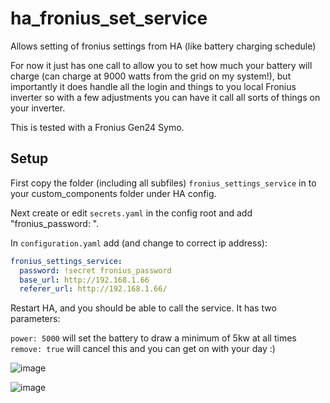 # ha_fronius_set_service
Allows setting of fronius settings from HA (like battery charging schedule)

For now it just has one call to allow you to set how much your battery will charge (can charge at 9000 watts from the grid on my system!), but importantly it does handle all the login and things to you local Fronius inverter so with a few adjustments you can have it call all sorts of things on your inverter.  

This is tested with a Fronius Gen24 Symo. 




## Setup

First copy the folder (including all subfiles) ```fronius_settings_service``` in to your custom_components folder under HA config.

Next create or edit ```secrets.yaml``` in the config root and add "fronius_password: <your password>".

In ```configuration.yaml``` add (and change to correct ip address):

```yaml
fronius_settings_service:
  password: !secret fronius_password
  base_url: http://192.168.1.66
  referer_url: http://192.168.1.66/
```


Restart HA, and you should be able to call the service. It has two parameters:

```power: 5000``` will set the battery to draw a minimum of 5kw at all times
```remove: true``` will cancel this and you can get on with your day :)

![image](https://github.com/user-attachments/assets/57d29b6c-18c3-4099-a5fd-6d052f548976)


![image](https://github.com/user-attachments/assets/5f8b7199-711c-4460-bb1a-f2f8ebad5d9b)
